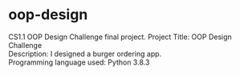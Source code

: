 # oop-design
 CS1.1 OOP Design Challenge final project.
Project Title: OOP Design Challenge <br>
Description: I designed a burger ordering app.<br>
Programming language used: Python 3.8.3 <br>